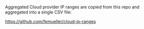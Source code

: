 Aggregated Cloud provider IP ranges are copied from this repo and aggregated into a single CSV file:

https://github.com/femueller/cloud-ip-ranges

